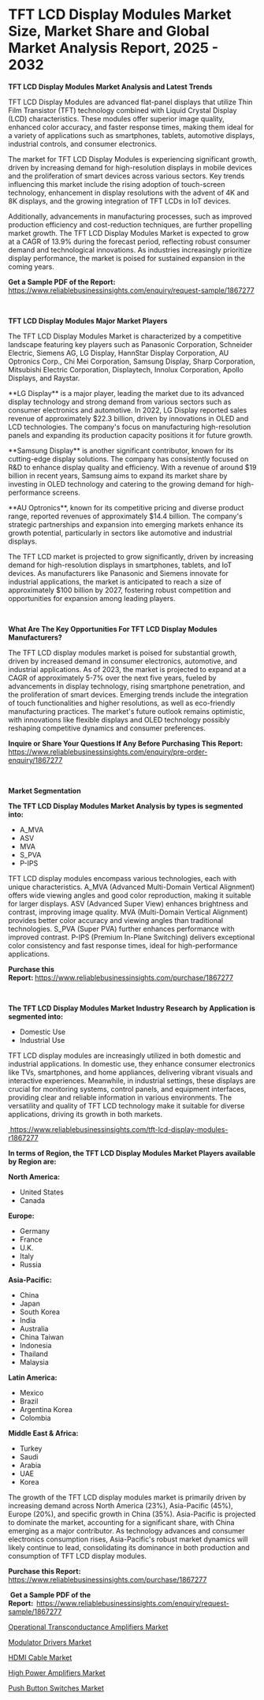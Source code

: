 <p><h1>TFT LCD Display Modules Market Size, Market Share and Global Market Analysis Report, 2025 - 2032</h1></p><p><strong>TFT LCD Display Modules Market Analysis and Latest Trends</strong></p>
<p><p>TFT LCD Display Modules are advanced flat-panel displays that utilize Thin Film Transistor (TFT) technology combined with Liquid Crystal Display (LCD) characteristics. These modules offer superior image quality, enhanced color accuracy, and faster response times, making them ideal for a variety of applications such as smartphones, tablets, automotive displays, industrial controls, and consumer electronics. </p><p>The market for TFT LCD Display Modules is experiencing significant growth, driven by increasing demand for high-resolution displays in mobile devices and the proliferation of smart devices across various sectors. Key trends influencing this market include the rising adoption of touch-screen technology, enhancement in display resolutions with the advent of 4K and 8K displays, and the growing integration of TFT LCDs in IoT devices. </p><p>Additionally, advancements in manufacturing processes, such as improved production efficiency and cost-reduction techniques, are further propelling market growth. The TFT LCD Display Modules Market is expected to grow at a CAGR of 13.9% during the forecast period, reflecting robust consumer demand and technological innovations. As industries increasingly prioritize display performance, the market is poised for sustained expansion in the coming years.</p></p>
<p><strong>Get a Sample PDF of the Report:&nbsp;</strong> <a href="https://www.reliablebusinessinsights.com/enquiry/request-sample/1867277?utm_campaign=63&utm_medium=2&utm_source=Github&utm_content=ia&utm_term=06042025&utm_id=tft-lcd-display-modules">https://www.reliablebusinessinsights.com/enquiry/request-sample/1867277</a></p>
<p>&nbsp;</p>
<p><strong>TFT LCD Display Modules Major Market Players</strong></p>
<p><p>The TFT LCD Display Modules Market is characterized by a competitive landscape featuring key players such as Panasonic Corporation, Schneider Electric, Siemens AG, LG Display, HannStar Display Corporation, AU Optronics Corp., Chi Mei Corporation, Samsung Display, Sharp Corporation, Mitsubishi Electric Corporation, Displaytech, Innolux Corporation, Apollo Displays, and Raystar.</p><p>**LG Display** is a major player, leading the market due to its advanced display technology and strong demand from various sectors such as consumer electronics and automotive. In 2022, LG Display reported sales revenue of approximately $22.3 billion, driven by innovations in OLED and LCD technologies. The company's focus on manufacturing high-resolution panels and expanding its production capacity positions it for future growth.</p><p>**Samsung Display** is another significant contributor, known for its cutting-edge display solutions. The company has consistently focused on R&D to enhance display quality and efficiency. With a revenue of around $19 billion in recent years, Samsung aims to expand its market share by investing in OLED technology and catering to the growing demand for high-performance screens.</p><p>**AU Optronics**, known for its competitive pricing and diverse product range, reported revenues of approximately $14.4 billion. The company's strategic partnerships and expansion into emerging markets enhance its growth potential, particularly in sectors like automotive and industrial displays.</p><p>The TFT LCD market is projected to grow significantly, driven by increasing demand for high-resolution displays in smartphones, tablets, and IoT devices. As manufacturers like Panasonic and Siemens innovate for industrial applications, the market is anticipated to reach a size of approximately $100 billion by 2027, fostering robust competition and opportunities for expansion among leading players.</p></p>
<p>&nbsp;</p>
<p><strong>What Are The Key Opportunities For TFT LCD Display Modules Manufacturers?</strong></p>
<p><p>The TFT LCD display modules market is poised for substantial growth, driven by increased demand in consumer electronics, automotive, and industrial applications. As of 2023, the market is projected to expand at a CAGR of approximately 5-7% over the next five years, fueled by advancements in display technology, rising smartphone penetration, and the proliferation of smart devices. Emerging trends include the integration of touch functionalities and higher resolutions, as well as eco-friendly manufacturing practices. The market's future outlook remains optimistic, with innovations like flexible displays and OLED technology possibly reshaping competitive dynamics and consumer preferences.</p></p>
<p><strong>Inquire or Share Your Questions If Any Before Purchasing This Report:</strong> <a href="https://www.reliablebusinessinsights.com/enquiry/pre-order-enquiry/1867277?utm_campaign=63&utm_medium=2&utm_source=Github&utm_content=ia&utm_term=06042025&utm_id=tft-lcd-display-modules">https://www.reliablebusinessinsights.com/enquiry/pre-order-enquiry/1867277</a></p>
<p>&nbsp;</p>
<p><strong>Market Segmentation</strong></p>
<p><strong>The TFT LCD Display Modules Market Analysis by types is segmented into:</strong></p>
<p><ul><li>A_MVA</li><li>ASV</li><li>MVA</li><li>S_PVA</li><li>P-IPS</li></ul></p>
<p><p>TFT LCD display modules encompass various technologies, each with unique characteristics. A_MVA (Advanced Multi-Domain Vertical Alignment) offers wide viewing angles and good color reproduction, making it suitable for larger displays. ASV (Advanced Super View) enhances brightness and contrast, improving image quality. MVA (Multi-Domain Vertical Alignment) provides better color accuracy and viewing angles than traditional technologies. S_PVA (Super PVA) further enhances performance with improved contrast. P-IPS (Premium In-Plane Switching) delivers exceptional color consistency and fast response times, ideal for high-performance applications.</p></p>
<p><strong>Purchase this Report:&nbsp;</strong><a href="https://www.reliablebusinessinsights.com/purchase/1867277?utm_campaign=63&utm_medium=2&utm_source=Github&utm_content=ia&utm_term=06042025&utm_id=tft-lcd-display-modules">https://www.reliablebusinessinsights.com/purchase/1867277</a></p>
<p>&nbsp;</p>
<p><strong>The TFT LCD Display Modules Market Industry Research by Application is segmented into:</strong></p>
<p><ul><li>Domestic Use</li><li>Industrial Use</li></ul></p>
<p><p>TFT LCD display modules are increasingly utilized in both domestic and industrial applications. In domestic use, they enhance consumer electronics like TVs, smartphones, and home appliances, delivering vibrant visuals and interactive experiences. Meanwhile, in industrial settings, these displays are crucial for monitoring systems, control panels, and equipment interfaces, providing clear and reliable information in various environments. The versatility and quality of TFT LCD technology make it suitable for diverse applications, driving its growth in both markets.</p></p>
<p><a href="https://www.reliablebusinessinsights.com/tft-lcd-display-modules-r1867277?utm_campaign=63&utm_medium=2&utm_source=Github&utm_content=ia&utm_term=06042025&utm_id=tft-lcd-display-modules">&nbsp;https://www.reliablebusinessinsights.com/tft-lcd-display-modules-r1867277</a></p>
<p><strong>In terms of Region, the TFT LCD Display Modules Market Players available by Region are:</strong></p>
<p>
    <p> <strong> North America: </strong>
        <ul>
            <li>United States</li>
            <li>Canada</li>
        </ul>
        </p> 
    <p> <strong> Europe: </strong>
        <ul>
            <li>Germany</li>
            <li>France</li>
            <li>U.K.</li>
            <li>Italy</li>
            <li>Russia</li>
        </ul>
        </p> 
    <p> <strong> Asia-Pacific: </strong>
        <ul>
            <li>China</li>
            <li>Japan</li>
            <li>South Korea</li>
            <li>India</li>
            <li>Australia</li>
            <li>China Taiwan</li>
            <li>Indonesia</li>
            <li>Thailand</li>
            <li>Malaysia</li>
        </ul>
        </p> 
    <p> <strong> Latin America: </strong>
        <ul>
            <li>Mexico</li>
            <li>Brazil</li>
            <li>Argentina Korea</li>
            <li>Colombia</li>
        </ul>
        </p> 
    <p> <strong> Middle East & Africa: </strong>
        <ul>
            <li>Turkey</li>
            <li>Saudi</li>
            <li>Arabia</li>
            <li>UAE</li>
            <li>Korea</li>
        </ul>
    </p>
    </p>
<p><p>The growth of the TFT LCD display modules market is primarily driven by increasing demand across North America (23%), Asia-Pacific (45%), Europe (20%), and specific growth in China (35%). Asia-Pacific is projected to dominate the market, accounting for a significant share, with China emerging as a major contributor. As technology advances and consumer electronics consumption rises, Asia-Pacific's robust market dynamics will likely continue to lead, consolidating its dominance in both production and consumption of TFT LCD display modules.</p></p>
<p><strong>Purchase this Report: </strong><a href="https://www.reliablebusinessinsights.com/purchase/1867277?utm_campaign=63&utm_medium=2&utm_source=Github&utm_content=ia&utm_term=06042025&utm_id=tft-lcd-display-modules">https://www.reliablebusinessinsights.com/purchase/1867277</a></p>
<p>&nbsp;<strong>Get a Sample PDF of the Report:&nbsp;&nbsp;</strong><a href="https://www.reliablebusinessinsights.com/enquiry/request-sample/1867277?utm_campaign=63&utm_medium=2&utm_source=Github&utm_content=ia&utm_term=06042025&utm_id=tft-lcd-display-modules">https://www.reliablebusinessinsights.com/enquiry/request-sample/1867277</a></p>
<p><strong></strong></p>
<p><p><a href="https://github.com/vaeilabin/Market-Research-Report-List-1/blob/main/operational-transconductance-amplifiers-market.md?utm_campaign=63&utm_medium=2&utm_source=Github&utm_content=ia&utm_term=06042025&utm_id=tft-lcd-display-modules">Operational Transconductance Amplifiers Market</a></p><p><a href="https://github.com/alekitanis/Market-Research-Report-List-1/blob/main/modulator-drivers-market.md?utm_campaign=63&utm_medium=2&utm_source=Github&utm_content=ia&utm_term=06042025&utm_id=tft-lcd-display-modules">Modulator Drivers Market</a></p><p><a href="https://github.com/hirtzhulstsq/Market-Research-Report-List-1/blob/main/hdmi-cable-market.md?utm_campaign=63&utm_medium=2&utm_source=Github&utm_content=ia&utm_term=06042025&utm_id=tft-lcd-display-modules">HDMI Cable Market</a></p><p><a href="https://github.com/bilkbitsch/Market-Research-Report-List-1/blob/main/high-power-amplifiers-market.md?utm_campaign=63&utm_medium=2&utm_source=Github&utm_content=ia&utm_term=06042025&utm_id=tft-lcd-display-modules">High Power Amplifiers Market</a></p><p><a href="https://github.com/kumadenthela/Market-Research-Report-List-1/blob/main/push-button-switches-market.md?utm_campaign=63&utm_medium=2&utm_source=Github&utm_content=ia&utm_term=06042025&utm_id=tft-lcd-display-modules">Push Button Switches Market</a></p></p>
